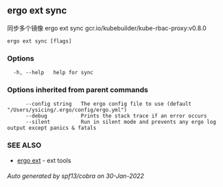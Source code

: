 ## ergo ext sync

同步多个镜像 ergo ext sync gcr.io/kubebuilder/kube-rbac-proxy:v0.8.0

```
ergo ext sync [flags]
```

### Options

```
  -h, --help   help for sync
```

### Options inherited from parent commands

```
      --config string   The ergo config file to use (default "/Users/ysicing/.ergo/config/ergo.yml")
      --debug           Prints the stack trace if an error occurs
      --silent          Run in silent mode and prevents any ergo log output except panics & fatals
```

### SEE ALSO

* [ergo ext](ergo_ext.md)	 - ext tools

###### Auto generated by spf13/cobra on 30-Jan-2022
